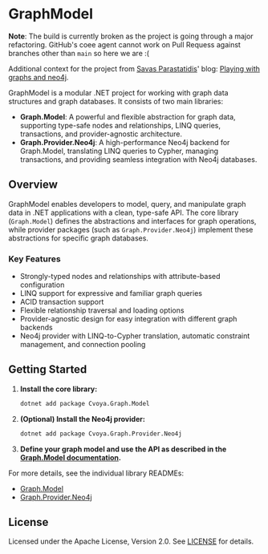 # GraphModel

**Note**: The build is currently broken as the project is going through a major refactoring. GitHub's coee agent cannot work on Pull Requess against branches other than `main` so here we are :( 

Additional context for the project from [Savas Parastatidis](https://savas.me)' blog: [Playing with graphs and neo4j](https://savas.me/2025/05/23/playing-with-graphs-and-neo4j/).

GraphModel is a modular .NET project for working with graph data structures and graph databases. It consists of two main libraries:

- **Graph.Model**: A powerful and flexible abstraction for graph data, supporting type-safe nodes and relationships, LINQ queries, transactions, and provider-agnostic architecture.
- **Graph.Provider.Neo4j**: A high-performance Neo4j backend for Graph.Model, translating LINQ queries to Cypher, managing transactions, and providing seamless integration with Neo4j databases.

## Overview

GraphModel enables developers to model, query, and manipulate graph data in .NET applications with a clean, type-safe API. The core library (`Graph.Model`) defines the abstractions and interfaces for graph operations, while provider packages (such as `Graph.Provider.Neo4j`) implement these abstractions for specific graph databases.

### Key Features

- Strongly-typed nodes and relationships with attribute-based configuration
- LINQ support for expressive and familiar graph queries
- ACID transaction support
- Flexible relationship traversal and loading options
- Provider-agnostic design for easy integration with different graph backends
- Neo4j provider with LINQ-to-Cypher translation, automatic constraint management, and connection pooling

## Getting Started

1. **Install the core library:**

   ```bash
   dotnet add package Cvoya.Graph.Model
   ```

2. **(Optional) Install the Neo4j provider:**

   ```bash
   dotnet add package Cvoya.Graph.Provider.Neo4j
   ```

3. **Define your graph model and use the API as described in the [Graph.Model documentation](src/Graph.Model/README.md).**

For more details, see the individual library READMEs:

- [Graph.Model](src/Graph.Model/README.md)
- [Graph.Provider.Neo4j](src/Graph.Provider.Neo4j/README.md)

## License

Licensed under the Apache License, Version 2.0. See [LICENSE](LICENSE) for details.
